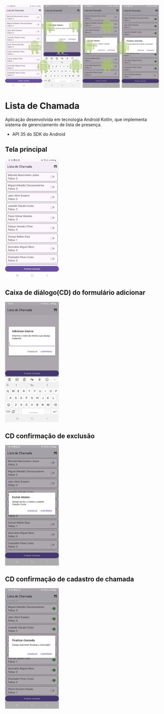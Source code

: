 ![banner](assets/banner.png)

# Lista de Chamada

Aplicação desenvolvida em tecnologia Android Kotlin, que implementa sistema de gerenciamento de lista de presença.

- API 35 do SDK do Android

## Tela principal
<img src="prints/principal.jpg" style="width: 35%; height: auto;">

## Caixa de diálogo(CD) do formulário adicionar
<img src="prints/cd-form-adicionar.jpg" style="width: 35%; height: auto;">

## CD confirmação de exclusão
<img src="prints/cd-excluir.jpg" style="width: 35%; height: auto;">

## CD confirmação de cadastro de chamada
<img src="prints/cd-confirmar.jpg" style="width: 35%; height: auto;">

